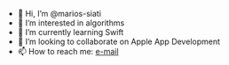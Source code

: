 - 👋 Hi, I’m @marios-siati 
- 👀 I’m interested in algorithms
- 🌱 I’m currently learning Swift
- 💞️ I’m looking to collaborate on Apple App Development 
- 📫 How to reach me: [e-mail](mailto:marios.shiatis@outlook.com)

<!---
marios-siati-kpmg/marios-siati is a ✨ special ✨ repository because its `README.md` (this file) appears on your GitHub profile.
You can click the Preview link to take a look at your changes.
--->
